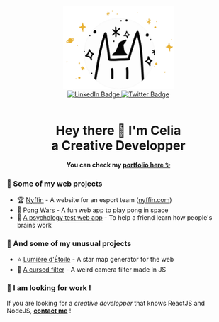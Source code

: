 <div id="header" align="center">
  <img src="profile_pic.gif" width="250"/>
  <div id="badges">
    <a href="https://www.linkedin.com/in/c%C3%A9lia-leloup-7b346a186/">
      <img src="https://img.shields.io/badge/LinkedIn-blue?style=for-the-badge&logo=linkedin&logoColor=white" alt="LinkedIn Badge"/>
    </a>
    <a href="https://twitter.com/celia_leloup">
      <img src="https://img.shields.io/badge/Twitter-blue?style=for-the-badge&logo=twitter&logoColor=white" alt="Twitter Badge"/>
    </a>
  </div>
  <img src="https://komarev.com/ghpvc/?username=celeloup&style=flat-square&color=blue" alt=""/>
  <h1> Hey there 👋 I'm Celia <br>a Creative Developper</h1>
  <b>You can check my <a href="https://handsomely-moth-230.notion.site/C-lia-Leloup-c5ef46d679a546058fc5d5a76ba2284e">portfolio here ✨</a></b>
</div>

### 🔭 Some of my web projects
- 🏆 [Nyffin](https://gitlab.com/mli42/nyffin) - A website for an esport team ([nyffin.com](https://www.nyffin.com/))
- 🚀 [Pong Wars](https://github.com/celeloup/42_transcendence) - A fun web app to play pong in space 
- 🧠 [A psychology test web app](https://github.com/celeloup/psychology_test) - To help a friend learn how people's brains work

### 🌱 And some of my unusual projects
- ⭐ [Lumière d'Étoile](https://github.com/celeloup/lumiere_etoile) - A star map generator for the web 
- 🤡 [A cursed filter](https://github.com/celeloup/cursed_filter) - A weird camera filter made in JS 

### 💪 I am looking for work !
If you are looking for a *creative developper* that knows ReactJS and NodeJS, [**contact me**](https://www.linkedin.com/in/c%C3%A9lia-leloup-7b346a186/) !
